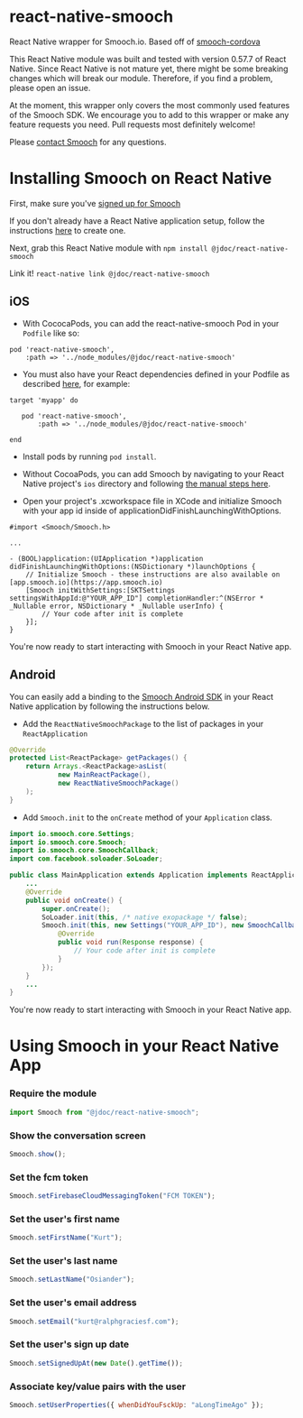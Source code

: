# react-native-smooch

React Native wrapper for Smooch.io. Based off of [smooch-cordova](https://github.com/smooch/smooch-cordova)

This React Native module was built and tested with version 0.57.7 of React Native. Since React Native is not mature yet, there might be some breaking changes which will break our module. Therefore, if you find a problem, please open an issue.

At the moment, this wrapper only covers the most commonly used features of the Smooch SDK. We encourage you to add to this wrapper or make any feature requests you need. Pull requests most definitely welcome!

Please [contact Smooch](mailto:help@smooch.io) for any questions.

# Installing Smooch on React Native

First, make sure you've [signed up for Smooch](https://app.smooch.io/signup)

If you don't already have a React Native application setup, follow the instructions [here](https://facebook.github.io/react-native/docs/getting-started.html) to create one.

Next, grab this React Native module with `npm install @jdoc/react-native-smooch`

Link it! `react-native link @jdoc/react-native-smooch`

## iOS

- With CococaPods, you can add the react-native-smooch Pod in your `Podfile` like so:

```
pod 'react-native-smooch',
    :path => '../node_modules/@jdoc/react-native-smooch'
```

- You must also have your React dependencies defined in your Podfile as described [here](http://facebook.github.io/react-native/releases/0.31/docs/troubleshooting.html#missing-libraries-for-react), for example:

```
target 'myapp' do

   pod 'react-native-smooch',
       :path => '../node_modules/@jdoc/react-native-smooch'

end
```

- Install pods by running `pod install`.

- Without CocoaPods, you can add Smooch by navigating to your React Native project's `ios` directory and following [the manual steps here](http://docs.smooch.io/ios/#adding-smooch-to-your-app).

- Open your project's .xcworkspace file in XCode and initialize Smooch with your app id inside of applicationDidFinishLaunchingWithOptions.

```
#import <Smooch/Smooch.h>

...

- (BOOL)application:(UIApplication *)application didFinishLaunchingWithOptions:(NSDictionary *)launchOptions {
    // Initialize Smooch - these instructions are also available on [app.smooch.io](https://app.smooch.io)
    [Smooch initWithSettings:[SKTSettings settingsWithAppId:@"YOUR_APP_ID"] completionHandler:^(NSError * _Nullable error, NSDictionary * _Nullable userInfo) {
        // Your code after init is complete
    }];
}
```

You're now ready to start interacting with Smooch in your React Native app.

## Android

You can easily add a binding to the [Smooch Android SDK](https://github.com/smooch/smooch-android) in your React Native application by following the instructions below.

- Add the `ReactNativeSmoochPackage` to the list of packages in your `ReactApplication`

```java
@Override
protected List<ReactPackage> getPackages() {
    return Arrays.<ReactPackage>asList(
            new MainReactPackage(),
            new ReactNativeSmoochPackage()
    );
}
```

- Add `Smooch.init` to the `onCreate` method of your `Application` class.

```java
import io.smooch.core.Settings;
import io.smooch.core.Smooch;
import io.smooch.core.SmoochCallback;
import com.facebook.soloader.SoLoader;

public class MainApplication extends Application implements ReactApplication {
    ...
    @Override
    public void onCreate() {
        super.onCreate();
        SoLoader.init(this, /* native exopackage */ false);
        Smooch.init(this, new Settings("YOUR_APP_ID"), new SmoochCallback() {
            @Override
            public void run(Response response) {
                // Your code after init is complete
            }
        });
    }
    ...
}
```

You're now ready to start interacting with Smooch in your React Native app.

# Using Smooch in your React Native App

### Require the module

```javascript
import Smooch from "@jdoc/react-native-smooch";
```

### Show the conversation screen

```javascript
Smooch.show();
```

### Set the fcm token

```javascript
Smooch.setFirebaseCloudMessagingToken("FCM TOKEN");
```

### Set the user's first name

```javascript
Smooch.setFirstName("Kurt");
```

### Set the user's last name

```javascript
Smooch.setLastName("Osiander");
```

### Set the user's email address

```javascript
Smooch.setEmail("kurt@ralphgraciesf.com");
```

### Set the user's sign up date

```javascript
Smooch.setSignedUpAt(new Date().getTime());
```

### Associate key/value pairs with the user

```javascript
Smooch.setUserProperties({ whenDidYouFsckUp: "aLongTimeAgo" });
```
